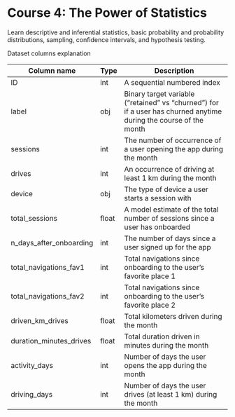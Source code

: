 # Course 4: The Power of Statistics

Learn descriptive and inferential statistics, basic probability and probability distributions, sampling, confidence intervals, and hypothesis testing.

Dataset columns explanation

| Column name            | Type  | Description                                            |
|------------------------|-------|--------------------------------------------------------|
| ID                     | int   | A sequential numbered index                            |
| label                  | obj   | Binary target variable (“retained” vs “churned”) for if a user has churned anytime during the course of the month |
| sessions               | int   | The number of occurrence of a user opening the app during the month |
| drives                 | int   | An occurrence of driving at least 1 km during the month |
| device                 | obj   | The type of device a user starts a session with        |
| total_sessions         | float | A model estimate of the total number of sessions since a user has onboarded |
| n_days_after_onboarding| int   | The number of days since a user signed up for the app  |
| total_navigations_fav1 | int   | Total navigations since onboarding to the user’s favorite place 1 |
| total_navigations_fav2 | int   | Total navigations since onboarding to the user’s favorite place 2 |
| driven_km_drives       | float | Total kilometers driven during the month                |
| duration_minutes_drives| float | Total duration driven in minutes during the month       |
| activity_days          | int   | Number of days the user opens the app during the month |
| driving_days           | int   | Number of days the user drives (at least 1 km) during the month |
